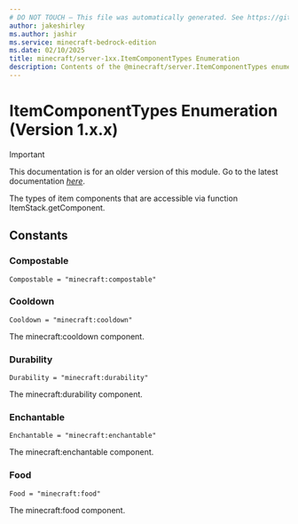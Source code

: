 ```yaml
---
# DO NOT TOUCH — This file was automatically generated. See https://github.com/mojang/minecraftapidocsgenerator to modify descriptions, examples, etc.
author: jakeshirley
ms.author: jashir
ms.service: minecraft-bedrock-edition
ms.date: 02/10/2025
title: minecraft/server-1xx.ItemComponentTypes Enumeration
description: Contents of the @minecraft/server.ItemComponentTypes enumeration (Version 1.x.x).
---
```

# ItemComponentTypes Enumeration (Version 1.x.x)

> [!IMPORTANT]
> This documentation is for an older version of this module. Go to the latest documentation [*here*](../../../scriptapi/minecraft/server/ItemComponentTypes.md).

The types of item components that are accessible via function ItemStack.getComponent.

## Constants
### **Compostable**
`Compostable = "minecraft:compostable"`
### **Cooldown**
`Cooldown = "minecraft:cooldown"`

The minecraft:cooldown component.
### **Durability**
`Durability = "minecraft:durability"`

The minecraft:durability component.
### **Enchantable**
`Enchantable = "minecraft:enchantable"`

The minecraft:enchantable component.
### **Food**
`Food = "minecraft:food"`

The minecraft:food component.
